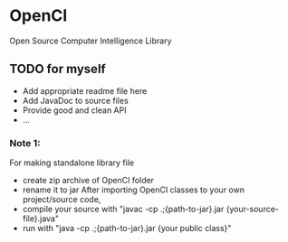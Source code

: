 # OpenCI
Open Source Computer Intelligence Library


## TODO for myself
- Add appropriate readme file here
- Add JavaDoc to source files
- Provide good and clean API 
- ...

### Note 1:
For making standalone library file
- create zip archive of OpenCI folder
- rename it to jar
After importing OpenCI classes to your own project/source code, 
- compile your source with "javac -cp .;{path-to-jar}.jar {your-source-file}.java" 
- run with "java -cp .;{path-to-jar}.jar {your public class}"
